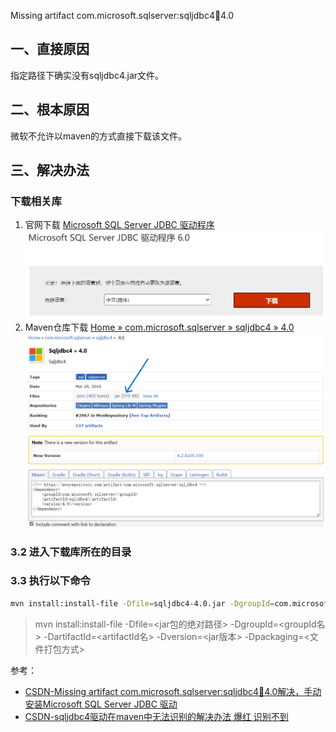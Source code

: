 Missing artifact com.microsoft.sqlserver:sqljdbc4:jar:4.0

## 一、直接原因
指定路径下确实没有sqljdbc4.jar文件。

## 二、根本原因
微软不允许以maven的方式直接下载该文件。

## 三、解决办法

### 下载相关库
1. 官网下载
   [Microsoft SQL Server JDBC 驱动程序](https://www.microsoft.com/zh-CN/download/details.aspx?id=11774)
   ![1686112490031](image/MavenSQLServer驱动问题/1686112490031.png)
2. Maven仓库下载
   [Home » com.microsoft.sqlserver » sqljdbc4 » 4.0](https://mvnrepository.com/artifact/com.microsoft.sqlserver/sqljdbc4/4.0)
   ![1686112462093](image/MavenSQLServer驱动问题/1686112462093.png)

### 3.2 进入下载库所在的目录

### 3.3 执行以下命令
```bash
mvn install:install-file -Dfile=sqljdbc4-4.0.jar -DgroupId=com.microsoft.sqlserver -DartifactId=sqljdbc4 -Dversion=4.0 -Dpackaging=jar
```

> mvn install:install-file -Dfile=<jar包的绝对路径> -DgroupId=<groupId名> -DartifactId=<artifactId名> -Dversion=<jar版本> -Dpackaging=<文件打包方式>


参考：
- [CSDN-Missing artifact com.microsoft.sqlserver:sqljdbc4:jar:4.0解决，手动安装Microsoft SQL Server JDBC 驱动](https://blog.csdn.net/uhb6577/article/details/85331611)
- [CSDN-sqljdbc4驱动在maven中无法识别的解决办法 爆红 识别不到](https://blog.csdn.net/qq_42704130/article/details/120956900)
